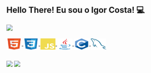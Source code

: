 ## Hello There! Eu sou o Igor Costa!  💻
<div>
<a href="https://github.com/Igorggwp">
<img loading="lazy" height="130em" src="https://github-readme-stats.vercel.app/api/top-langs/?username=Igorggwp&layout=compact&langs_count=7&theme=dracula"/>
</div>



<div style="display: inline_block"><br>
  <img align="center" alt="Igor-HTML" height="30" width="40" src="https://raw.githubusercontent.com/devicons/devicon/master/icons/html5/html5-original.svg">
  <img align="center" alt="Igor-CSS" height="30" width="40" src="https://raw.githubusercontent.com/devicons/devicon/master/icons/css3/css3-original.svg">
  <img align="center" alt="Igor-Js" height="30" width="40" src="https://raw.githubusercontent.com/devicons/devicon/master/icons/javascript/javascript-plain.svg">
  <img align="center" alt="Igor-Java" height="30" width="40" src="https://raw.githubusercontent.com/devicons/devicon/master/icons/java/java-original.svg">
  <img align="center" alt="Igor-C" height="30" width="40" src="https://raw.githubusercontent.com/devicons/devicon/master/icons/c/c-original.svg">
  <img align="center" alt="Igor-Sql" height="30" width="40" src="https://raw.githubusercontent.com/devicons/devicon/master/icons/mysql/mysql-original.svg">
</div>

 ##
 
<div>  
  <a href="https://instagram.com/igor.ale.costa" target="_blank"><img src="https://img.shields.io/badge/-Instagram-%23E4405F?style=for-the-badge&logo=instagram&logoColor=white" target="_blank"></a>
  <a href="https://www.linkedin.com/in/igor-alexandre-da-costa-25b20328b" target="_blank"><img src="https://img.shields.io/badge/-LinkedIn-%230077B5?style=for-the-badge&logo=linkedin&logoColor=white" target="_blank"></a>
</div>
